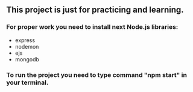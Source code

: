 <h2>This project is just for practicing and learning.</h2>

<h3>For proper work you need to install next Node.js libraries:</h3>
<ul>
  <li>express</li>
  <li>nodemon</li>
  <li>ejs</li>
  <li>mongodb</li>
</ul>

<h3>To run the project you need to type command "npm start" in your terminal.</h3>
